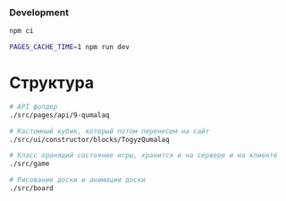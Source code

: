 ### Development

```bash
npm ci

PAGES_CACHE_TIME=1 npm run dev
```

# Структура

``` bash
# API фолдер
./src/pages/api/9-qumalaq

# Кастомный кубик, который потом перенесем на сайт
./src/ui/constructor/blocks/TogyzQumalaq

# Класс хранящий состояние игры, хранится и на сервере и на клиенте
./src/game

# Рисование доски и анимации доски
./src/board

```

